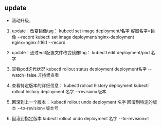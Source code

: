 ## update
- 滚动升级，
1. update：改变镜像tag：
  kubectl set image deployment/名字 容器名字=镜像 --record
  kubectl set image deployment/nginx-deployment nginx=nginx:1.16.1 --record
  
2. update：通过edit配置文件改变镜像tag：
  kubectl edit deployment/pod 名字

3. 查看pod迭代状况
kubectl rollout status deployment deployment名字
--watch=false 非持续查看

4. 查看特定版本的详细信息：
  kubectl rollout history deployment
  kubectl rollout history deployment 名字 --revision=版本

5. 回滚到上一个版本：
  kubectl rollout undo deployment 名字
  回滚到特定的版本 --to-revision=版本号

6. 回滚到指定版本
kubectl rollout undo deployment 名字 --to-revision=1
